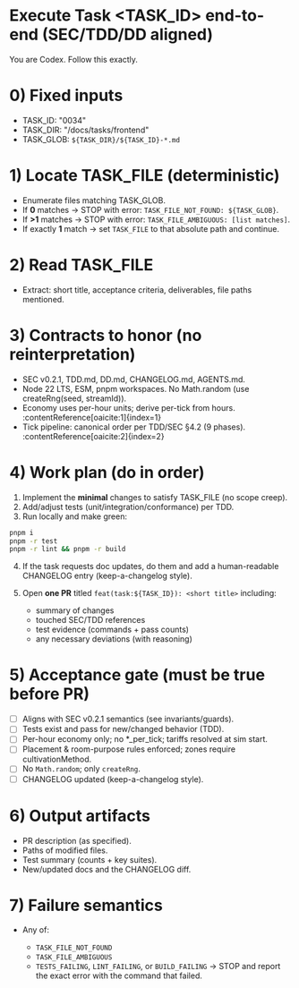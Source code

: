 # Execute Task <TASK_ID> end-to-end (SEC/TDD/DD aligned)

You are Codex. Follow this exactly.

# 0) Fixed inputs
- TASK_ID: "0034"
- TASK_DIR: "/docs/tasks/frontend"
- TASK_GLOB: `${TASK_DIR}/${TASK_ID}-*.md`

# 1) Locate TASK_FILE (deterministic)
- Enumerate files matching TASK_GLOB.
- If **0** matches → STOP with error: `TASK_FILE_NOT_FOUND: ${TASK_GLOB}`.
- If **>1** matches → STOP with error: `TASK_FILE_AMBIGUOUS: [list matches]`.
- If exactly **1** match → set `TASK_FILE` to that absolute path and continue.

# 2) Read TASK_FILE
- Extract: short title, acceptance criteria, deliverables, file paths mentioned.

# 3) Contracts to honor (no reinterpretation)
- SEC v0.2.1, TDD.md, DD.md, CHANGELOG.md, AGENTS.md. 
- Node 22 LTS, ESM, pnpm workspaces. No Math.random (use createRng(seed, streamId)).
- Economy uses per-hour units; derive per-tick from hours. :contentReference[oaicite:1]{index=1}
- Tick pipeline: canonical order per TDD/SEC §4.2 (9 phases). :contentReference[oaicite:2]{index=2}

# 4) Work plan (do in order)
1) Implement the **minimal** changes to satisfy TASK_FILE (no scope creep).
2) Add/adjust tests (unit/integration/conformance) per TDD.
3) Run locally and make green:

```bash
pnpm i
pnpm -r test
pnpm -r lint && pnpm -r build
````

4. If the task requests doc updates, do them and add a human-readable CHANGELOG entry (keep-a-changelog style). 
5. Open **one PR** titled `feat(task:${TASK_ID}): <short title>` including:

   * summary of changes
   * touched SEC/TDD references
   * test evidence (commands + pass counts)
   * any necessary deviations (with reasoning)

# 5) Acceptance gate (must be true before PR)

* [ ] Aligns with SEC v0.2.1 semantics (see invariants/guards). 
* [ ] Tests exist and pass for new/changed behavior (TDD).
* [ ] Per-hour economy only; no *_per_tick; tariffs resolved at sim start. 
* [ ] Placement & room-purpose rules enforced; zones require cultivationMethod. 
* [ ] No `Math.random`; only `createRng`. 
* [ ] CHANGELOG updated (keep-a-changelog style). 

# 6) Output artifacts

* PR description (as specified).
* Paths of modified files.
* Test summary (counts + key suites).
* New/updated docs and the CHANGELOG diff.

# 7) Failure semantics

* Any of:

  * `TASK_FILE_NOT_FOUND`
  * `TASK_FILE_AMBIGUOUS`
  * `TESTS_FAILING`, `LINT_FAILING`, or `BUILD_FAILING`
    → STOP and report the exact error with the command that failed.

